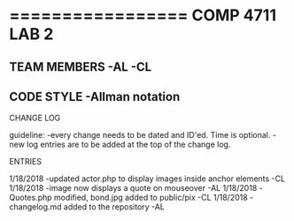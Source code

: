 =================
 COMP 4711 LAB 2
=================

TEAM MEMBERS
	-AL
	-CL
-----------------------	
CODE STYLE
	-Allman notation
-----------------------
CHANGE LOG

guideline: 
	-every change needs to be dated and ID'ed. Time is optional.
	-new log entries are to be added at the top of the change log.

ENTRIES

1/18/2018 -updated actor.php to display images inside anchor elements -CL
1/18/2018 -image now displays a quote on mouseover -AL
1/18/2018 -Quotes.php modified, bond.jpg added to public/pix -CL
1/18/2018 -changelog.md added to the repository -AL
